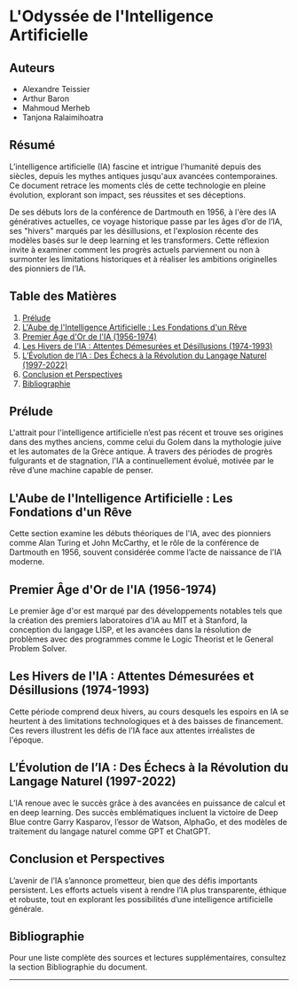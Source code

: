 # L'Odyssée de l'Intelligence Artificielle

## Auteurs
- Alexandre Teissier
- Arthur Baron
- Mahmoud Merheb
- Tanjona Ralaimihoatra

## Résumé
L’intelligence artificielle (IA) fascine et intrigue l'humanité depuis des siècles, depuis les mythes antiques jusqu'aux avancées contemporaines. Ce document retrace les moments clés de cette technologie en pleine évolution, explorant son impact, ses réussites et ses déceptions.

De ses débuts lors de la conférence de Dartmouth en 1956, à l'ère des IA génératives actuelles, ce voyage historique passe par les âges d’or de l’IA, ses "hivers" marqués par les désillusions, et l'explosion récente des modèles basés sur le deep learning et les transformers. Cette réflexion invite à examiner comment les progrès actuels parviennent ou non à surmonter les limitations historiques et à réaliser les ambitions originelles des pionniers de l’IA.

## Table des Matières
1. [Prélude](#introduction-et-préface)
2. [L'Aube de l'Intelligence Artificielle : Les Fondations d'un Rêve](#laube-de-lintelligence-artificielle--les-fondations-dun-rêve)
3. [Premier Âge d'Or de l'IA (1956-1974)](#premier-âge-dor-de-lia-1956-1974)
4. [Les Hivers de l'IA : Attentes Démesurées et Désillusions (1974-1993)](#les-hivers-de-lia--attentes-démesurées-et-désillusions-1974-1993)
5. [L’Évolution de l’IA : Des Échecs à la Révolution du Langage Naturel (1997-2022)](#lévolution-de-lia--des-échecs-à-la-révolution-du-langage-naturel-1997-2022)
6. [Conclusion et Perspectives](#conclusion-et-perspectives)
7. [Bibliographie](#bibliographie)

## Prélude
L'attrait pour l'intelligence artificielle n’est pas récent et trouve ses origines dans des mythes anciens, comme celui du Golem dans la mythologie juive et les automates de la Grèce antique. À travers des périodes de progrès fulgurants et de stagnation, l'IA a continuellement évolué, motivée par le rêve d’une machine capable de penser.

## L'Aube de l'Intelligence Artificielle : Les Fondations d'un Rêve
Cette section examine les débuts théoriques de l'IA, avec des pionniers comme Alan Turing et John McCarthy, et le rôle de la conférence de Dartmouth en 1956, souvent considérée comme l’acte de naissance de l’IA moderne.

## Premier Âge d'Or de l'IA (1956-1974)
Le premier âge d'or est marqué par des développements notables tels que la création des premiers laboratoires d'IA au MIT et à Stanford, la conception du langage LISP, et les avancées dans la résolution de problèmes avec des programmes comme le Logic Theorist et le General Problem Solver.

## Les Hivers de l'IA : Attentes Démesurées et Désillusions (1974-1993)
Cette période comprend deux hivers, au cours desquels les espoirs en IA se heurtent à des limitations technologiques et à des baisses de financement. Ces revers illustrent les défis de l’IA face aux attentes irréalistes de l'époque.

## L’Évolution de l’IA : Des Échecs à la Révolution du Langage Naturel (1997-2022)
L’IA renoue avec le succès grâce à des avancées en puissance de calcul et en deep learning. Des succès emblématiques incluent la victoire de Deep Blue contre Garry Kasparov, l’essor de Watson, AlphaGo, et des modèles de traitement du langage naturel comme GPT et ChatGPT.

## Conclusion et Perspectives
L’avenir de l’IA s’annonce prometteur, bien que des défis importants persistent. Les efforts actuels visent à rendre l’IA plus transparente, éthique et robuste, tout en explorant les possibilités d’une intelligence artificielle générale.

## Bibliographie
Pour une liste complète des sources et lectures supplémentaires, consultez la section Bibliographie du document.

---

